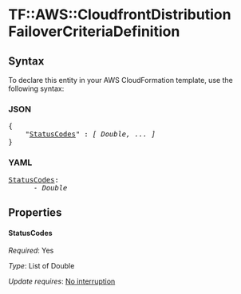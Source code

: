 # TF::AWS::CloudfrontDistribution FailoverCriteriaDefinition

## Syntax

To declare this entity in your AWS CloudFormation template, use the following syntax:

### JSON

<pre>
{
    "<a href="#statuscodes" title="StatusCodes">StatusCodes</a>" : <i>[ Double, ... ]</i>
}
</pre>

### YAML

<pre>
<a href="#statuscodes" title="StatusCodes">StatusCodes</a>: <i>
      - Double</i>
</pre>

## Properties

#### StatusCodes

_Required_: Yes

_Type_: List of Double

_Update requires_: [No interruption](https://docs.aws.amazon.com/AWSCloudFormation/latest/UserGuide/using-cfn-updating-stacks-update-behaviors.html#update-no-interrupt)

